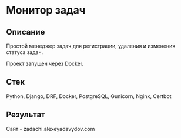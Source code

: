 # Монитор задач

## Описание

Простой менеджер задач для регистрации, удаления и изменения статуса задач.

Проект запущен через Docker. 

## Стек

Python, Django, DRF, Docker, PostgreSQL, Gunicorn, Nginx, Certbot

## Результат

Сайт - zadachi.alexeyadavydov.com
